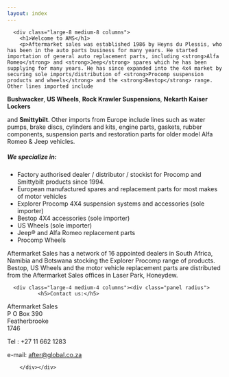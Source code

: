 ```yaml
---
layout: index
---
```


      <div class="large-8 medium-8 columns">
        <h1>Welcome to AMS</h1>
        <p>Aftermarket sales was established 1986 by Heyns du Plessis, who has been in the auto parts business for many years. He started importation of general auto replacement parts, including <strong>Alfa Romeo</strong> and <strong>Jeep</strong> spares which he has been supplying for many years. He has since expanded into the 4x4 market by securing sole imports/distribution of <strong>Procomp suspension products and wheels</strong> and the <strong>Bestop</strong> range. Other lines imported include
<strong>Bushwacker</strong>,
<strong>US Wheels</strong>,
<strong>Rock Krawler Suspensions</strong>,
<strong>Nekarth Kaiser Lockers</strong>

and <strong>Smittybilt</strong>. Other imports from Europe include lines such as water pumps, brake discs, cylinders and kits, engine parts, gaskets, rubber components, suspension parts and restoration parts for older model Alfa Romeo &amp; Jeep vehicles.</p>
<h5>We specialize in:</h5>
<ul>
<li> Factory authorised dealer / distributor / stockist for Procomp and Smittybilt products since 1994.
</li>
<li>
European manufactured spares and replacement parts for most makes of motor vehicles</li>
<li> Explorer Procomp 4X4 suspension systems and accessories (sole importer)</li>
<li> Bestop 4X4 accessories (sole importer)</li>
<li> US Wheels (sole importer)</li>
<li> Jeep&reg; and Alfa Romeo replacement parts</li>
<li> Procomp Wheels</li>
</ul>
<p>Aftermarket Sales has a network of 16 appointed dealers in South Africa, Namibia and Botswana stocking the Explorer Procomp range of products. Bestop, US Wheels and the motor vehicle replacement parts are distributed from the Aftermarket Sales offices in Laser Park, Honeydew.<br />
</p>
      </div>     



      <div class="large-4 medium-4 columns"><div class="panel radius">
			  <h5>Contact us:</h5>
<p>Aftermarket Sales <br />
    P O Box 390<br />
    Featherbrooke<br />
    1746</p>
  <p>Tel : +27 11 662 1283</p>
  <p>e-mail: <a href="mailto:after@global.co.za">after@global.co.za</a></p></td>
  
  
        </div></div>



